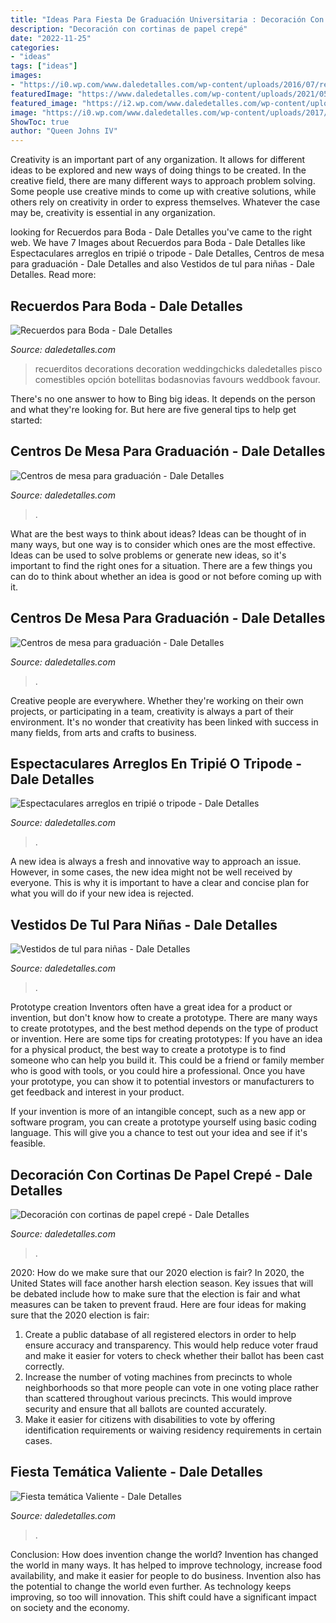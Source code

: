 ```yaml
---
title: "Ideas Para Fiesta De Graduación Universitaria : Decoración Con Cortinas De Papel Crepé"
description: "Decoración con cortinas de papel crepé"
date: "2022-11-25"
categories:
- "ideas"
tags: ["ideas"]
images:
- "https://i0.wp.com/www.daledetalles.com/wp-content/uploads/2016/07/recuerdos-para-boda18.jpg?resize=500%2C667"
featuredImage: "https://www.daledetalles.com/wp-content/uploads/2021/05/arreglo-floral-en-tripie-15-696x1043.jpg"
featured_image: "https://i2.wp.com/www.daledetalles.com/wp-content/uploads/2016/02/26-2.jpg"
image: "https://i0.wp.com/www.daledetalles.com/wp-content/uploads/2017/06/graduacion-centros-de-mesa12.jpg"
ShowToc: true
author: "Queen Johns IV"
---
```



Creativity is an important part of any organization. It allows for different ideas to be explored and new ways of doing things to be created. In the creative field, there are many different ways to approach problem solving. Some people use creative minds to come up with creative solutions, while others rely on creativity in order to express themselves. Whatever the case may be, creativity is essential in any organization.

	

		
looking for Recuerdos para Boda - Dale Detalles you've came to the right web. We have 7 Images about Recuerdos para Boda - Dale Detalles like Espectaculares arreglos en tripié o tripode - Dale Detalles, Centros de mesa para graduación - Dale Detalles and also Vestidos de tul para niñas - Dale Detalles. Read more:
		
    
## Recuerdos Para Boda - Dale Detalles

<img loading=lazy src="https://i0.wp.com/www.daledetalles.com/wp-content/uploads/2016/07/recuerdos-para-boda18.jpg?resize=500%2C667" onerror="this.onerror=null;this.src='https://tse3.mm.bing.net/th?id=OIP.95GjR7p2a0g57jTTDFK1BAHaJ4&amp;pid=15.1';" alt="Recuerdos para Boda - Dale Detalles">

_Source: daledetalles.com_

>recuerditos decorations decoration weddingchicks daledetalles pisco comestibles opción botellitas bodasnovias favours weddbook favour. 

	

There's no one answer to how to Bing big ideas. It depends on the person and what they're looking for. But here are five general tips to help get started: 

    
## Centros De Mesa Para Graduación - Dale Detalles

<img loading=lazy src="https://i0.wp.com/www.daledetalles.com/wp-content/uploads/2017/06/graduacion-centros-de-mesa12.jpg" onerror="this.onerror=null;this.src='https://tse4.mm.bing.net/th?id=OIP.V7C6dsQx2P7yC2pjv0n3AAHaJ3&amp;pid=15.1';" alt="Centros de mesa para graduación - Dale Detalles">

_Source: daledetalles.com_

>. 

	

What are the best ways to think about ideas?
Ideas can be thought of in many ways, but one way is to consider which ones are the most effective. Ideas can be used to solve problems or generate new ideas, so it's important to find the right ones for a situation. There are a few things you can do to think about whether an idea is good or not before coming up with it.

    
## Centros De Mesa Para Graduación - Dale Detalles

<img loading=lazy src="https://i1.wp.com/www.daledetalles.com/wp-content/uploads/2017/06/graduacion-centros-de-mesa13.jpg?resize=453%2C604" onerror="this.onerror=null;this.src='https://tse2.mm.bing.net/th?id=OIP.LkSo8pnWBvwPiOkTk9b39gAAAA&amp;pid=15.1';" alt="Centros de mesa para graduación - Dale Detalles">

_Source: daledetalles.com_

>. 

	

Creative people are everywhere. Whether they're working on their own projects, or participating in a team, creativity is always a part of their environment. It's no wonder that creativity has been linked with success in many fields, from arts and crafts to business.

    
## Espectaculares Arreglos En Tripié O Tripode - Dale Detalles

<img loading=lazy src="https://www.daledetalles.com/wp-content/uploads/2021/05/arreglo-floral-en-tripie-15-696x1043.jpg" onerror="this.onerror=null;this.src='https://tse3.mm.bing.net/th?id=OIP.UqhqcemP14mFJ6d20Why7AHaLG&amp;pid=15.1';" alt="Espectaculares arreglos en tripié o tripode - Dale Detalles">

_Source: daledetalles.com_

>. 

	

A new idea is always a fresh and innovative way to approach an issue. However, in some cases, the new idea might not be well received by everyone. This is why it is important to have a clear and concise plan for what you will do if your new idea is rejected.

    
## Vestidos De Tul Para Niñas - Dale Detalles

<img loading=lazy src="https://i2.wp.com/www.daledetalles.com/wp-content/uploads/2016/07/vestidos-de-tul-para-eventos8.jpg" onerror="this.onerror=null;this.src='https://tse1.mm.bing.net/th?id=OIP.2PQMlTfIWei5mIwETO7CYwHaJ4&amp;pid=15.1';" alt="Vestidos de tul para niñas - Dale Detalles">

_Source: daledetalles.com_

>. 

	

Prototype creation
Inventors often have a great idea for a product or invention, but don't know how to create a prototype. There are many ways to create prototypes, and the best method depends on the type of product or invention. Here are some tips for creating prototypes:
If you have an idea for a physical product, the best way to create a prototype is to find someone who can help you build it. This could be a friend or family member who is good with tools, or you could hire a professional. Once you have your prototype, you can show it to potential investors or manufacturers to get feedback and interest in your product.

If your invention is more of an intangible concept, such as a new app or software program, you can create a prototype yourself using basic coding language. This will give you a chance to test out your idea and see if it's feasible.

    
## Decoración Con Cortinas De Papel Crepé - Dale Detalles

<img loading=lazy src="https://i1.wp.com/www.daledetalles.com/wp-content/uploads/2016/08/decoracion-con-papel-creppe7.jpg" onerror="this.onerror=null;this.src='https://tse2.mm.bing.net/th?id=OIP.0EOvMXrU5VQqt_BK8aCABgHaLD&amp;pid=15.1';" alt="Decoración con cortinas de papel crepé - Dale Detalles">

_Source: daledetalles.com_

>. 

	

2020: How do we make sure that our 2020 election is fair?
In 2020, the United States will face another harsh election season. Key issues that will be debated include how to make sure that the election is fair and what measures can be taken to prevent fraud. Here are four ideas for making sure that the 2020 election is fair: 
1. Create a public database of all registered electors in order to help ensure accuracy and transparency. This would help reduce voter fraud and make it easier for voters to check whether their ballot has been cast correctly. 
2. Increase the number of voting machines from precincts to whole neighborhoods so that more people can vote in one voting place rather than scattered throughout various precincts. This would improve security and ensure that all ballots are counted accurately. 
3. Make it easier for citizens with disabilities to vote by offering identification requirements or waiving residency requirements in certain cases.

    
## Fiesta Temática Valiente - Dale Detalles

<img loading=lazy src="https://i2.wp.com/www.daledetalles.com/wp-content/uploads/2016/02/26-2.jpg" onerror="this.onerror=null;this.src='https://tse4.mm.bing.net/th?id=OIP.IoI4bE1eAEDT-HCWfekbDQHaLE&amp;pid=15.1';" alt="Fiesta temática Valiente - Dale Detalles">

_Source: daledetalles.com_

>. 

	

Conclusion: How does invention change the world?
Invention has changed the world in many ways. It has helped to improve technology, increase food availability, and make it easier for people to do business. Invention also has the potential to change the world even further. As technology keeps improving, so too will innovation. This shift could have a significant impact on society and the economy.

